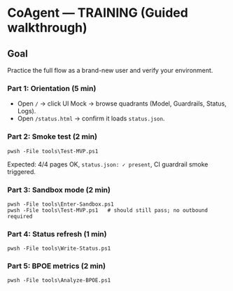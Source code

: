 # CoAgent — TRAINING (Guided walkthrough)

## Goal
Practice the full flow as a brand-new user and verify your environment.

### Part 1: Orientation (5 min)
- Open `/` → click UI Mock → browse quadrants (Model, Guardrails, Status, Logs).
- Open `/status.html` → confirm it loads `status.json`.

### Part 2: Smoke test (2 min)
```pwsh
pwsh -File tools\Test-MVP.ps1
```

Expected: 4/4 pages OK, `status.json: ✓ present`, CI guardrail smoke triggered.

### Part 3: Sandbox mode (2 min)
```pwsh
pwsh -File tools\Enter-Sandbox.ps1
pwsh -File tools\Test-MVP.ps1   # should still pass; no outbound required
```

### Part 4: Status refresh (1 min)
```pwsh
pwsh -File tools\Write-Status.ps1
```

### Part 5: BPOE metrics (2 min)
```pwsh
pwsh -File tools\Analyze-BPOE.ps1
```
